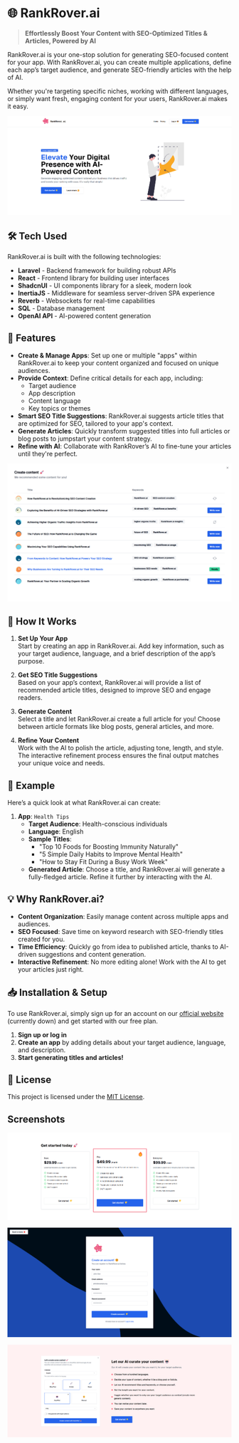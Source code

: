 # 🌐 RankRover.ai

> **Effortlessly Boost Your Content with SEO-Optimized Titles & Articles, Powered by AI**

RankRover.ai is your one-stop solution for generating SEO-focused content for your app. With RankRover.ai, you can create multiple applications, define each app’s target audience, and generate SEO-friendly articles with the help of AI. 

Whether you're targeting specific niches, working with different languages, or simply want fresh, engaging content for your users, RankRover.ai makes it easy.

![Home](https://github.com/ExpDev07/rank-rover-ai/blob/main/screenshots/home.png)

## 🛠️ Tech Used

RankRover.ai is built with the following technologies:

- **Laravel** - Backend framework for building robust APIs
- **React** - Frontend library for building user interfaces
- **ShadcnUI** - UI components library for a sleek, modern look
- **InertiaJS** - Middleware for seamless server-driven SPA experience
- **Reverb** - Websockets for real-time capabilities
- **SQL** - Database management
- **OpenAI API** - AI-powered content generation

## 🚀 Features

- **Create & Manage Apps**: Set up one or multiple "apps" within RankRover.ai to keep your content organized and focused on unique audiences.
- **Provide Context**: Define critical details for each app, including:
  - Target audience
  - App description
  - Content language
  - Key topics or themes
- **Smart SEO Title Suggestions**: RankRover.ai suggests article titles that are optimized for SEO, tailored to your app's context.
- **Generate Articles**: Quickly transform suggested titles into full articles or blog posts to jumpstart your content strategy.
- **Refine with AI**: Collaborate with RankRover’s AI to fine-tune your articles until they're perfect.

![Home](https://github.com/ExpDev07/rank-rover-ai/blob/main/screenshots/content_cluster.png)

## 📖 How It Works

1. **Set Up Your App**  
   Start by creating an app in RankRover.ai. Add key information, such as your target audience, language, and a brief description of the app’s purpose.

2. **Get SEO Title Suggestions**  
   Based on your app’s context, RankRover.ai will provide a list of recommended article titles, designed to improve SEO and engage readers.

3. **Generate Content**  
   Select a title and let RankRover.ai create a full article for you! Choose between article formats like blog posts, general articles, and more.

4. **Refine Your Content**  
   Work with the AI to polish the article, adjusting tone, length, and style. The interactive refinement process ensures the final output matches your unique voice and needs.

## 🎨 Example

Here’s a quick look at what RankRover.ai can create:

1. **App**: `Health Tips`
   - **Target Audience**: Health-conscious individuals
   - **Language**: English
   - **Sample Titles**:
     - "Top 10 Foods for Boosting Immunity Naturally"
     - "5 Simple Daily Habits to Improve Mental Health"
     - "How to Stay Fit During a Busy Work Week"
   - **Generated Article**: Choose a title, and RankRover.ai will generate a fully-fledged article. Refine it further by interacting with the AI.

## 💡 Why RankRover.ai?

- **Content Organization**: Easily manage content across multiple apps and audiences.
- **SEO Focused**: Save time on keyword research with SEO-friendly titles created for you.
- **Time Efficiency**: Quickly go from idea to published article, thanks to AI-driven suggestions and content generation.
- **Interactive Refinement**: No more editing alone! Work with the AI to get your articles just right.

## 📥 Installation & Setup

To use RankRover.ai, simply sign up for an account on our [official website](https://rankrover.ai) (currently down) and get started with our free plan.

1. **Sign up or log in**
2. **Create an app** by adding details about your target audience, language, and description.
3. **Start generating titles and articles!**

## 💼 License

This project is licensed under the [MIT License](LICENSE).

## Screenshots

![Home](https://github.com/ExpDev07/rank-rover-ai/blob/main/screenshots/pricing.png)

![Home](https://github.com/ExpDev07/rank-rover-ai/blob/main/screenshots/signup.png)

![Home](https://github.com/ExpDev07/rank-rover-ai/blob/main/screenshots/section.png)
